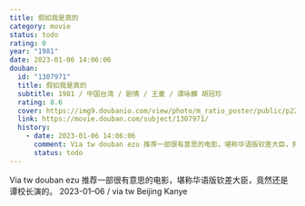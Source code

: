```yaml
---
title: 假如我是真的
category: movie
status: todo
rating: 0
year: "1981"
date: 2023-01-06 14:06:06
douban:
  id: "1307971"
  title: 假如我是真的
  subtitle: 1981 / 中国台湾 / 剧情 / 王童 / 谭咏麟 胡冠珍
  rating: 8.6
  cover: https://img9.doubanio.com/view/photo/m_ratio_poster/public/p2221426906.jpg
  link: https://movie.douban.com/subject/1307971/
  history:
    - date: 2023-01-06 14:06:06
      comment: Via tw douban ezu 推荐一部很有意思的电影，堪称华语版钦差大臣，竟然还是谭校长演的。
      status: todo
---
```


Via tw douban ezu 推荐一部很有意思的电影，堪称华语版钦差大臣，竟然还是谭校长演的。 2023-01–06 / via tw Beijing Kanye 
